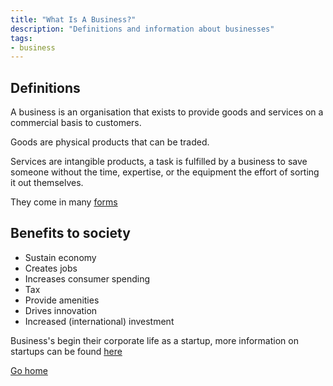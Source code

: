 ```yaml
---
title: "What Is A Business?"
description: "Definitions and information about businesses"
tags:
- business
---
```


## Definitions

A business is an organisation that exists to provide goods and services on a commercial basis to customers.

Goods are physical products that can be traded.

Services are intangible products, a task is fulfilled by a business to save someone without the time, expertise, or the equipment the effort of sorting it out themselves.

They come in many [forms](sixth/Business/Units/fh/DifferentFormsOfBusiness.md)

## Benefits to society
- Sustain economy
- Creates jobs
- Increases consumer spending
- Tax
- Provide amenities
- Drives innovation
- Increased (international) investment


Business's begin their corporate life as a startup, more information on startups can be found [here](sixth/Business/Units/fh/WhatIsAStartUp.md)

[Go home](/)
